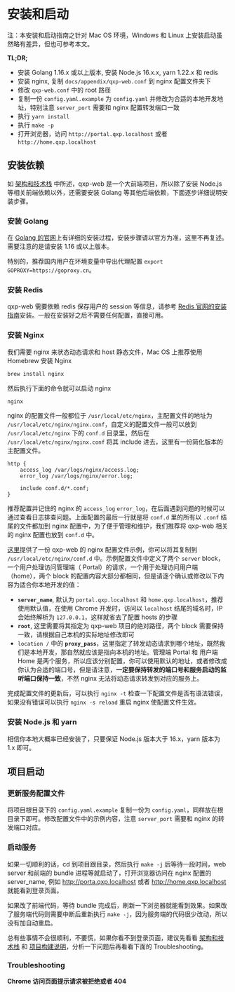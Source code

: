 # 安装和启动

注：本安装和启动指南之针对 Mac OS 环境，Windows 和 Linux 上安装启动虽然略有差异，但也可参考本文。

**TL;DR;**

- 安装 Golang 1.16.x 或以上版本, 安装 Node.js 16.x.x, yarn 1.22.x 和 redis
- 安装 nginx, 复制 `docs/appendix/qxp-web.conf` 到 nginx 配置文件夹下
- 修改 `qxp-web.conf` 中的 root 路径
- 复制一份 `config.yaml.example` 为 `config.yaml` 并修改为合适的本地开发地址，特别注意 `server_port` 需要和 nginx 配置转发端口一致
- 执行 `yarn install`
- 执行 `make -p`
- 打开浏览器，访问 `http://portal.qxp.localhost` 或者 `http://home.qxp.localhost`

## 安装依赖

如 [架构和技术栈](01-architecture.md) 中所述，qxp-web 是一个大前端项目，所以除了安装 Node.js 等相关前端依赖以外，还需要安装 Golang 等其他后端依赖，下面逐步详细说明安装步骤。

### 安装 Golang

在 [Golang 的官网](https://go.dev/dl/)上有详细的安装过程，安装步骤请以官方为准，这里不再复述。需要注意的是请安装 1.16 或以上版本。

特别的，推荐国内用户在环境变量中导出代理配置 `export GOPROXY=https://goproxy.cn`。

### 安装 Redis

qxp-web 需要依赖 redis 保存用户的 session 等信息，请参考 [Redis 官网的安装指南](https://redis.io/docs/getting-started/)安装。一般在安装好之后不需要任何配置，直接可用。

### 安装 Nginx

我们需要 nginx 来状态动态请求和 host 静态文件，Mac OS 上推荐使用 Homebrew 安装 Nginx

```bash
brew install nginx
```

然后执行下面的命令就可以启动 nginx

```bash
nginx
```

nginx 的配置文件一般都位于 `/usr/local/etc/nginx`，主配置文件的地址为 `/usr/local/etc/nginx/nginx.conf`，自定义的配置文件一般可以放到 `/usr/local/etc/nginx` 下的 `conf.d` 目录里，然后在 `/usr/local/etc/nginx/nginx.conf` 将其 include 进去，这里有一份简化版本的主配置文件。

```text
http {
    access_log /var/logs/nginx/access.log;
    error_log /var/logs/nginx/error.log;

    include conf.d/*.conf;
}
```

推荐配置并记住的 nginx 的 `access_log` `error_log`，在后面遇到问题的时候可以通过查看日志排查问题。上面配置的最后一行就是将 `conf.d` 里的所有以 `.conf` 结尾的文件都加到 nginx 配置中，为了便于管理和维护，我们推荐将 qxp-web 相关的 nginx 配置也放到 `conf.d` 中。

[这里](appendix/qxp-web.conf)提供了一份 qxp-web 的 nginx 配置文件示例，你可以将其复制到 `/usr/local/etc/nginx/conf.d` 中。示例配置文件中定义了两个 `server` block，一个用户处理访问管理端（ Portal）的请求，一个用于处理访问用户端（home），两个 block 的配置内容大部分都相同，但是请逐个确认或修改以下内容为适合你本地开发的值：

- **`server_name`**, 默认为 `portal.qxp.localhost` 和 `home.qxp.localhost`，推荐使用默认值，在使用 Chrome 开发时，访问以 `localhost` 结尾的域名时，IP 会始终解析为 `127.0.0.1`，这样就省去了配置 hosts 的步骤
- **`root`**, 这里需要将其指定为 qxp-web 项目的绝对路径，两个 block 需要保持一致，请根据自己本机的实际地址修改即可
- `location /` 中的 **`proxy_pass`**，这里指定了转发动态请求到哪个地址，既然我们是本地开发，那自然就应该是指向本机的地址。管理端 Portal 和 用户端 Home 是两个服务，所以应该分别配置，你可以使用默认的地址，或者修改成你认为合适的端口号，但是请注意，**一定要保持转发的端口号和服务启动的监听端口保持一致**，不然 nginx 无法将动态请求转发到对应的服务上。

完成配置文件的更新后，可以执行 `nginx -t` 检查一下配置文件是否有语法错误，如果没有错误可以执行 `nginx -s reload` 重启 nginx 使配置文件生效。

### 安装 Node.js 和 yarn

相信你本地大概率已经安装了，只要保证 Node.js 版本大于 16.x，yarn 版本为 1.x 即可。

## 项目启动

### 更新服务配置文件

将项目根目录下的 `config.yaml.example` 复制一份为 `config.yaml`，同样放在根目录下即可。修改配置文件中的示例内容，注意 `server_port` 需要和 nginx 的转发端口对应。

### 启动服务

如果一切顺利的话，cd 到项目跟目录，然后执行 `make -j` 后等待一段时间，web server 和前端的 bundle 进程等就启动了，打开浏览器访问在 nginx 配置的 server_name, 例如 http://porta.qxp.localhost 或者 http://home.qxp.localhost 就能看到登录页面。

如果改了前端代码，等待 bundle 完成后，刷新一下浏览器就能看到效果。如果改了服务端代码则需要中断后重新执行 `make -j`，因为服务端的代码很少改动，所以没有加自动重启。

总有些事情不会很顺利，不要慌，如果你看不到登录页面，建议先看看 [架构和技术栈](architecture.md) 和 [项目构建说明](03-build_instructions.md)，分析一下问题后再看看下面的 Troubleshooting。

### Troubleshooting

**Chrome 访问页面提示请求被拒绝或者 404**
